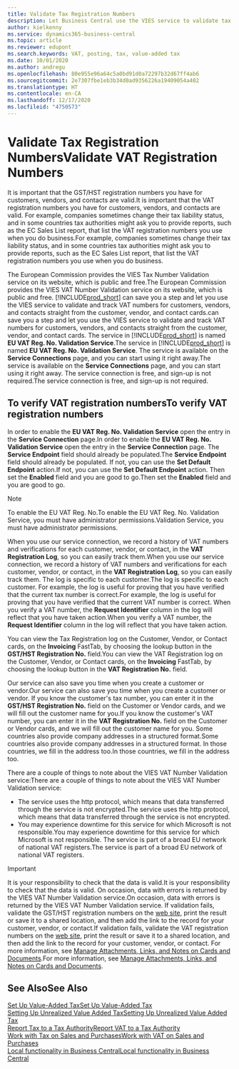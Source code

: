 ```yaml
---
title: Validate Tax Registration Numbers
description: Let Business Central use the VIES service to validate tax registration numbers for you automatically.
author: kielkenny
ms.service: dynamics365-business-central
ms.topic: article
ms.reviewer: edupont
ms.search.keywords: VAT, posting, tax, value-added tax
ms.date: 10/01/2020
ms.author: andregu
ms.openlocfilehash: 80e955e96a64c5a0bd91d0a72297b32d67ff4ab6
ms.sourcegitcommit: 2e7307fbe1eb3b34d0ad9356226a19409054a402
ms.translationtype: HT
ms.contentlocale: en-CA
ms.lasthandoff: 12/17/2020
ms.locfileid: "4750573"
---
```

# <a name="validate-vat-registration-numbers"></a><span data-ttu-id="524bf-103">Validate Tax Registration Numbers</span><span class="sxs-lookup"><span data-stu-id="524bf-103">Validate VAT Registration Numbers</span></span>

<span data-ttu-id="524bf-104">It is important that the GST/HST registration numbers you have for customers, vendors, and contacts are valid.</span><span class="sxs-lookup"><span data-stu-id="524bf-104">It is important that the VAT registration numbers you have for customers, vendors, and contacts are valid.</span></span> <span data-ttu-id="524bf-105">For example, companies sometimes change their tax liability status, and in some countries tax authorities might ask you to provide reports, such as the EC Sales List report, that list the VAT registration numbers you use when you do business.</span><span class="sxs-lookup"><span data-stu-id="524bf-105">For example, companies sometimes change their tax liability status, and in some countries tax authorities might ask you to provide reports, such as the EC Sales List report, that list the VAT registration numbers you use when you do business.</span></span>

<span data-ttu-id="524bf-106">The European Commission provides the VIES Tax Number Validation service on its website, which is public and free.</span><span class="sxs-lookup"><span data-stu-id="524bf-106">The European Commission provides the VIES VAT Number Validation service on its website, which is public and free.</span></span> [!INCLUDE[prod_short](includes/prod_short.md)] <span data-ttu-id="524bf-107">can save you a step and let you use the VIES service to validate and track VAT numbers for customers, vendors, and contacts straight from the customer, vendor, and contact cards.</span><span class="sxs-lookup"><span data-stu-id="524bf-107">can save you a step and let you use the VIES service to validate and track VAT numbers for customers, vendors, and contacts straight from the customer, vendor, and contact cards.</span></span> <span data-ttu-id="524bf-108">The service in [!INCLUDE[prod_short](includes/prod_short.md)] is named **EU VAT Reg. No. Validation Service**.</span><span class="sxs-lookup"><span data-stu-id="524bf-108">The service in [!INCLUDE[prod_short](includes/prod_short.md)] is named **EU VAT Reg. No. Validation Service**.</span></span> <span data-ttu-id="524bf-109">The service is available on the **Service Connections** page, and you can start using it right away.</span><span class="sxs-lookup"><span data-stu-id="524bf-109">The service is available on the **Service Connections** page, and you can start using it right away.</span></span> <span data-ttu-id="524bf-110">The service connection is free, and sign-up is not required.</span><span class="sxs-lookup"><span data-stu-id="524bf-110">The service connection is free, and sign-up is not required.</span></span>

## <a name="to-verify-vat-registration-numbers"></a><span data-ttu-id="524bf-111">To verify VAT registration numbers</span><span class="sxs-lookup"><span data-stu-id="524bf-111">To verify VAT registration numbers</span></span>

<span data-ttu-id="524bf-112">In order to enable the **EU VAT Reg. No. Validation Service** open the entry in the **Service Connection** page.</span><span class="sxs-lookup"><span data-stu-id="524bf-112">In order to enable the **EU VAT Reg. No. Validation Service** open the entry in the **Service Connection** page.</span></span> <span data-ttu-id="524bf-113">The **Service Endpoint** field should already be populated.</span><span class="sxs-lookup"><span data-stu-id="524bf-113">The **Service Endpoint** field should already be populated.</span></span> <span data-ttu-id="524bf-114">If not, you can use the **Set Default Endpoint** action.</span><span class="sxs-lookup"><span data-stu-id="524bf-114">If not, you can use the **Set Default Endpoint** action.</span></span> <span data-ttu-id="524bf-115">Then set the **Enabled** field and you are good to go.</span><span class="sxs-lookup"><span data-stu-id="524bf-115">Then set the **Enabled** field and you are good to go.</span></span>

> [!NOTE]
> <span data-ttu-id="524bf-116">To enable the EU VAT Reg. No.</span><span class="sxs-lookup"><span data-stu-id="524bf-116">To enable the EU VAT Reg. No.</span></span> <span data-ttu-id="524bf-117">Validation Service, you must have administrator permissions.</span><span class="sxs-lookup"><span data-stu-id="524bf-117">Validation Service, you must have administrator permissions.</span></span>

<span data-ttu-id="524bf-118">When you use our service connection, we record a history of VAT numbers and verifications for each customer, vendor, or contact, in the **VAT Registration Log**, so you can easily track them.</span><span class="sxs-lookup"><span data-stu-id="524bf-118">When you use our service connection, we record a history of VAT numbers and verifications for each customer, vendor, or contact, in the **VAT Registration Log**, so you can easily track them.</span></span> <span data-ttu-id="524bf-119">The log is specific to each customer.</span><span class="sxs-lookup"><span data-stu-id="524bf-119">The log is specific to each customer.</span></span> <span data-ttu-id="524bf-120">For example, the log is useful for proving that you have verified that the current tax number is correct.</span><span class="sxs-lookup"><span data-stu-id="524bf-120">For example, the log is useful for proving that you have verified that the current VAT number is correct.</span></span> <span data-ttu-id="524bf-121">When you verify a VAT number, the **Request Identifier** column in the log will reflect that you have taken action.</span><span class="sxs-lookup"><span data-stu-id="524bf-121">When you verify a VAT number, the **Request Identifier** column in the log will reflect that you have taken action.</span></span>

<span data-ttu-id="524bf-122">You can view the Tax Registration log on the Customer, Vendor, or Contact cards, on the **Invoicing** FastTab, by choosing the lookup button in the **GST/HST Registration No.** field.</span><span class="sxs-lookup"><span data-stu-id="524bf-122">You can view the VAT Registration log on the Customer, Vendor, or Contact cards, on the **Invoicing** FastTab, by choosing the lookup button in the **VAT Registration No.** field.</span></span>  

<span data-ttu-id="524bf-123">Our service can also save you time when you create a customer or vendor.</span><span class="sxs-lookup"><span data-stu-id="524bf-123">Our service can also save you time when you create a customer or vendor.</span></span> <span data-ttu-id="524bf-124">If you know the customer's tax number, you can enter it in the **GST/HST Registration No.** field on the Customer or Vendor cards, and we will fill out the customer name for you.</span><span class="sxs-lookup"><span data-stu-id="524bf-124">If you know the customer's VAT number, you can enter it in the **VAT Registration No.** field on the Customer or Vendor cards, and we will fill out the customer name for you.</span></span> <span data-ttu-id="524bf-125">Some countries also provide company addresses in a structured format.</span><span class="sxs-lookup"><span data-stu-id="524bf-125">Some countries also provide company addresses in a structured format.</span></span> <span data-ttu-id="524bf-126">In those countries, we fill in the address too.</span><span class="sxs-lookup"><span data-stu-id="524bf-126">In those countries, we fill in the address too.</span></span>  

<span data-ttu-id="524bf-127">There are a couple of things to note about the VIES VAT Number Validation service:</span><span class="sxs-lookup"><span data-stu-id="524bf-127">There are a couple of things to note about the VIES VAT Number Validation service:</span></span>

* <span data-ttu-id="524bf-128">The service uses the http protocol, which means that data transferred through the service is not encrypted.</span><span class="sxs-lookup"><span data-stu-id="524bf-128">The service uses the http protocol, which means that data transferred through the service is not encrypted.</span></span>  
* <span data-ttu-id="524bf-129">You may experience downtime for this service for which Microsoft is not responsible.</span><span class="sxs-lookup"><span data-stu-id="524bf-129">You may experience downtime for this service for which Microsoft is not responsible.</span></span> <span data-ttu-id="524bf-130">The service is part of a broad EU network of national VAT registers.</span><span class="sxs-lookup"><span data-stu-id="524bf-130">The service is part of a broad EU network of national VAT registers.</span></span>

> [!IMPORTANT]
> <span data-ttu-id="524bf-131">It is your responsibility to check that the data is valid.</span><span class="sxs-lookup"><span data-stu-id="524bf-131">It is your responsibility to check that the data is valid.</span></span> <span data-ttu-id="524bf-132">On occasion, data with errors is returned by the VIES VAT Number Validation service.</span><span class="sxs-lookup"><span data-stu-id="524bf-132">On occasion, data with errors is returned by the VIES VAT Number Validation service.</span></span> <span data-ttu-id="524bf-133">If validation fails, validate the GST/HST registration numbers on the [web site](https://ec.europa.eu/taxation_customs/vies/), print the result or save it to a shared location, and then add the link to the record for your customer, vendor, or contact.</span><span class="sxs-lookup"><span data-stu-id="524bf-133">If validation fails, validate the VAT registration numbers on the [web site](https://ec.europa.eu/taxation_customs/vies/), print the result or save it to a shared location, and then add the link to the record for your customer, vendor, or contact.</span></span> <span data-ttu-id="524bf-134">For more information, see [Manage Attachments, Links, and Notes on Cards and Documents](ui-how-add-link-to-record.md).</span><span class="sxs-lookup"><span data-stu-id="524bf-134">For more information, see [Manage Attachments, Links, and Notes on Cards and Documents](ui-how-add-link-to-record.md).</span></span>

## <a name="see-also"></a><span data-ttu-id="524bf-135">See Also</span><span class="sxs-lookup"><span data-stu-id="524bf-135">See Also</span></span>

[<span data-ttu-id="524bf-136">Set Up Value-Added Tax</span><span class="sxs-lookup"><span data-stu-id="524bf-136">Set Up Value-Added Tax</span></span>](finance-setup-vat.md)  
[<span data-ttu-id="524bf-137">Setting Up Unrealized Value Added Tax</span><span class="sxs-lookup"><span data-stu-id="524bf-137">Setting Up Unrealized Value Added Tax</span></span>](finance-setup-unrealized-vat.md)  
[<span data-ttu-id="524bf-138">Report Tax to a Tax Authority</span><span class="sxs-lookup"><span data-stu-id="524bf-138">Report VAT to a Tax Authority</span></span>](finance-how-report-vat.md)  
[<span data-ttu-id="524bf-139">Work with Tax on Sales and Purchases</span><span class="sxs-lookup"><span data-stu-id="524bf-139">Work with VAT on Sales and Purchases</span></span>](finance-work-with-vat.md)  
[<span data-ttu-id="524bf-140">Local functionality in Business Central</span><span class="sxs-lookup"><span data-stu-id="524bf-140">Local functionality in Business Central</span></span>](about-localization.md)  
